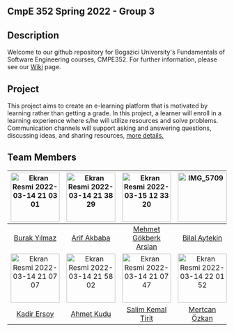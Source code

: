 ## CmpE 352 Spring 2022 - Group 3

## Description
Welcome to our github repository for Bogazici University's Fundamentals of Software Engineering courses, CMPE352. For further information, please see our [Wiki](https://github.com/bounswe/bounswe2022group3/wiki) page.

## Project
This project aims to create an e-learning platform that is motivated by learning rather than getting a grade. In this project, a learner will enroll in a learning experience where s/he will utilize resources and solve problems. Communication channels will support asking and answering questions, discussing ideas, and sharing resources, [more details.](https://github.com/bounswe/bounswe2022group3/blob/master/Project1-OLP.pdf)

## Team Members
|<img width="112" alt="Ekran Resmi 2022-03-14 21 03 01" src="https://user-images.githubusercontent.com/74921213/158238646-9729bdf8-8684-4209-8e51-8117fecb407b.png">|<img width="112" alt="Ekran Resmi 2022-03-14 21 38 29" src="https://user-images.githubusercontent.com/74921213/158239030-2df817eb-8a61-49c6-9931-ebe171601388.png">|<img width="112" alt="Ekran Resmi 2022-03-15 12 33 20" src="https://user-images.githubusercontent.com/74921213/158348595-9e52e555-7bbf-42e0-aefb-82451b5b8586.png">|<img width="112" alt="IMG_5709" src="https://user-images.githubusercontent.com/44259352/160424325-910861b5-3738-4c09-bb78-5ec07366be95.JPG">|<img width="112" alt="Ekran Resmi 2022-03-15 09 53 39" src="https://user-images.githubusercontent.com/74921213/158323080-b807e8a7-da73-4d6b-893a-d0f60002036b.png">|<img width="112" alt="Ekran Resmi 2022-03-15 09 57 06" src="https://user-images.githubusercontent.com/74921213/158323424-caee35fb-f5df-4309-a359-dc225f63f731.png">| 
|:-:|:-:|:-:|:-:|:-:|:-:| 
|[Burak Yılmaz](https://github.com/bounswe/bounswe2022group3/wiki/Burak-Y%C4%B1lmaz)|[Arif Akbaba](https://github.com/bounswe/bounswe2022group3/wiki/Arif-Akbaba) |[Mehmet Gökberk Arslan](https://github.com/bounswe/bounswe2022group3/wiki/Mehmet-G%C3%B6kberk-Arslan)|[Bilal Aytekin](https://github.com/bounswe/bounswe2022group3/wiki/Bilal-Aytekin)|[Nurlan Dadashov](https://github.com/bounswe/bounswe2022group3/wiki/Nurlan-Dadashov)|[Hatice Şule Erkul](https://github.com/bounswe/bounswe2022group3/wiki/Hatice-%C5%9Eule-Erkul)| 
|<img width="112" alt="Ekran Resmi 2022-03-14 21 07 07" src="https://user-images.githubusercontent.com/74921213/158241110-072f9962-3f80-4944-b26e-4b7d40e3c6ee.png">|<img width="112" alt="Ekran Resmi 2022-03-14 21 58 02" src="https://user-images.githubusercontent.com/74921213/158241974-db472f6f-b07f-4578-ba48-bea27f1068c9.png">|<img width="112" alt="Ekran Resmi 2022-03-14 21 07 47" src="https://user-images.githubusercontent.com/74921213/158242382-42273285-99fc-4b60-b4ee-535251c27a0e.png">|<img width="112" alt="Ekran Resmi 2022-03-14 22 01 52" src="https://user-images.githubusercontent.com/74921213/158242637-de27a783-6b5e-46bc-b802-51c2a87ed24f.png">|<img width="112" alt="Ekran Resmi 2022-03-14 22 03 29" src="https://user-images.githubusercontent.com/74921213/158242852-00aeb230-ea44-453f-831b-6609c4a9de8e.png">|<img width="112" alt="Ekran Resmi 2022-03-15 09 59 25" src="https://user-images.githubusercontent.com/74921213/158323662-1e640858-32e2-49d8-bd7f-9218afcee989.png">| 
|[Kadir Ersoy](https://github.com/bounswe/bounswe2022group3/wiki/Kadir-Ersoy)|[Ahmet Kudu](https://github.com/bounswe/bounswe2022group3/wiki/Ahmet-Kudu)|[Salim Kemal Tirit](https://github.com/bounswe/bounswe2022group3/wiki/Salim-Kemal-Tirit)|[Mertcan Özkan](https://github.com/bounswe/bounswe2022group3/wiki/Mertcan-%C3%96zkan)|[Muhammet Şen](https://github.com/bounswe/bounswe2022group3/wiki/Muhammet-%C5%9Een)|[Bengisu Kübra Takkin](https://github.com/bounswe/bounswe2022group3/wiki/Bengisu-Takkin)|

